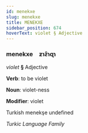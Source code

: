 ```yaml
---
id: menekxe
slug: menekxe
title: MENEKXE
sidebar_position: 674
hoverText: violet § Adjective
---
```


### menekxe&emsp;<span kind="abugida">ƶɿƨ̑ɿɋɿ</span>

*violet* **§** Adjective

**Verb**: to be violet

**Noun**: violet-ness

**Modifier**: violet

Turkish menekşe undefined

*Turkic Language Family*